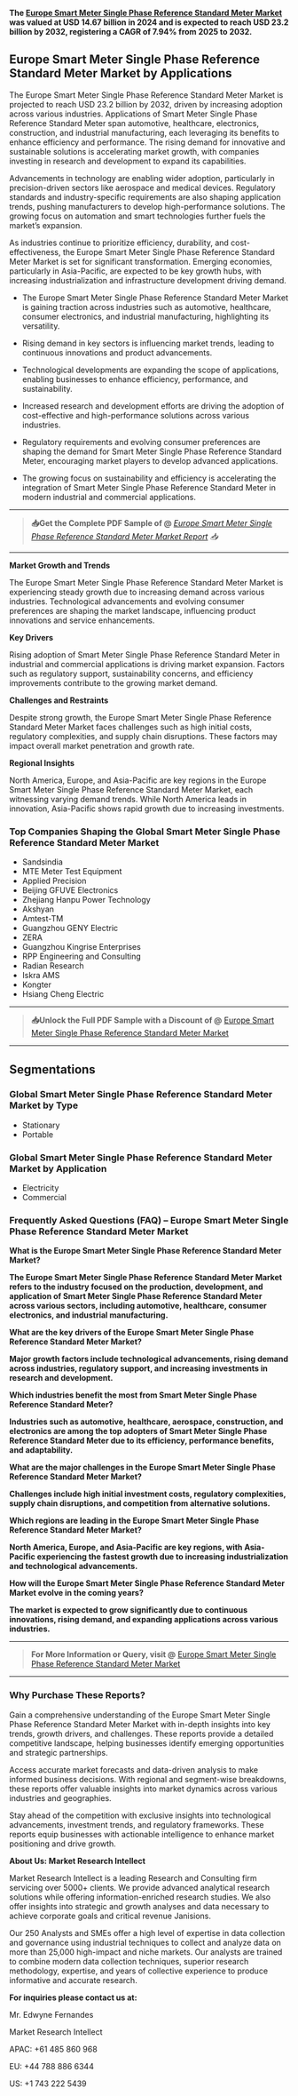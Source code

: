 <p><strong>The <a href="https://www.marketresearchintellect.com/download-sample/?rid=1076943&amp;utm_source=Pulse-April-Europe&amp;utm_medium=852">Europe Smart Meter Single Phase Reference Standard Meter Market</a> was valued at USD 14.67 billion in 2024 and is expected to reach USD 23.2 billion by 2032, registering a CAGR of 7.94% from 2025 to 2032.</strong></p><h2>Europe Smart Meter Single Phase Reference Standard Meter Market by Applications&nbsp;</h2><p><p>The Europe Smart Meter Single Phase Reference Standard Meter Market is projected to reach USD 23.2 billion by 2032, driven by increasing adoption across various industries. Applications of Smart Meter Single Phase Reference Standard Meter span automotive, healthcare, electronics, construction, and industrial manufacturing, each leveraging its benefits to enhance efficiency and performance. The rising demand for innovative and sustainable solutions is accelerating market growth, with companies investing in research and development to expand its capabilities.</p><p>Advancements in technology are enabling wider adoption, particularly in precision-driven sectors like aerospace and medical devices. Regulatory standards and industry-specific requirements are also shaping application trends, pushing manufacturers to develop high-performance solutions. The growing focus on automation and smart technologies further fuels the market&rsquo;s expansion.</p><p>As industries continue to prioritize efficiency, durability, and cost-effectiveness, the Europe Smart Meter Single Phase Reference Standard Meter Market is set for significant transformation. Emerging economies, particularly in Asia-Pacific, are expected to be key growth hubs, with increasing industrialization and infrastructure development driving demand.</p></p><ul><li><p>The Europe Smart Meter Single Phase Reference Standard Meter Market is gaining traction across industries such as automotive, healthcare, consumer electronics, and industrial manufacturing, highlighting its versatility.</p></li><li><p>Rising demand in key sectors is influencing market trends, leading to continuous innovations and product advancements.</p></li><li><p>Technological developments are expanding the scope of applications, enabling businesses to enhance efficiency, performance, and sustainability.</p></li><li><p>Increased research and development efforts are driving the adoption of cost-effective and high-performance solutions across various industries.</p></li><li><p>Regulatory requirements and evolving consumer preferences are shaping the demand for Smart Meter Single Phase Reference Standard Meter, encouraging market players to develop advanced applications.</p></li><li><p>The growing focus on sustainability and efficiency is accelerating the integration of Smart Meter Single Phase Reference Standard Meter in modern industrial and commercial applications.</p></li></ul><hr /><blockquote><p><strong><span class="font-[700]">📥Get the Complete PDF Sample of @ </span></strong><em><span class="font-[700]"><a href="https://www.marketresearchintellect.com/download-sample/?rid=1076943&amp;utm_source=Pulse-April-Europe&amp;utm_medium=852" target="_blank" data-tracking-control-name="article-ssr-frontend-pulse_little-text-block" data-tracking-will-navigate="" data-test-link="">Europe Smart Meter Single Phase Reference Standard Meter Market Report</a>&nbsp;📥</span></em></p></blockquote><hr /><p class="" data-start="77" data-end="360"><strong data-start="77" data-end="105">Market Growth and Trends</strong></p><p class="" data-start="77" data-end="360">The Europe Smart Meter Single Phase Reference Standard Meter Market is experiencing steady growth due to increasing demand across various industries. Technological advancements and evolving consumer preferences are shaping the market landscape, influencing product innovations and service enhancements.</p><p class="" data-start="362" data-end="606"><strong data-start="362" data-end="377">Key Drivers</strong></p><p class="" data-start="362" data-end="606">Rising adoption of Smart Meter Single Phase Reference Standard Meter in industrial and commercial applications is driving market expansion. Factors such as regulatory support, sustainability concerns, and efficiency improvements contribute to the growing market demand.</p><p class="" data-start="608" data-end="849"><strong data-start="608" data-end="637">Challenges and Restraints</strong></p><p class="" data-start="608" data-end="849">Despite strong growth, the Europe Smart Meter Single Phase Reference Standard Meter Market faces challenges such as high initial costs, regulatory complexities, and supply chain disruptions. These factors may impact overall market penetration and growth rate.</p><p class="" data-start="851" data-end="1095"><strong data-start="851" data-end="872">Regional Insights</strong></p><p class="" data-start="851" data-end="1095">North America, Europe, and Asia-Pacific are key regions in the Europe Smart Meter Single Phase Reference Standard Meter Market, each witnessing varying demand trends. While North America leads in innovation, Asia-Pacific shows rapid growth due to increasing investments.</p><p><h3>Top Companies Shaping the Global Smart Meter Single Phase Reference Standard Meter Market </h3><ul><li>Sandsindia</li><li> MTE Meter Test Equipment</li><li> Applied Precision</li><li> Beijing GFUVE Electronics</li><li> Zhejiang Hanpu Power Technology</li><li> Akshyan</li><li> Amtest-TM</li><li> Guangzhou GENY Electric</li><li> ZERA</li><li> Guangzhou Kingrise Enterprises</li><li> RPP Engineering and Consulting</li><li> Radian Research</li><li> Iskra AMS</li><li> Kongter</li><li> Hsiang Cheng Electric</li></ul></p><hr /><blockquote><p><strong>📥Unlock the Full PDF Sample with a Discount of @</strong> <a href="https://www.marketresearchintellect.com/ask-for-discount/?rid=1076943&amp;utm_source=Pulse-April-Europe&amp;utm_medium=852">Europe Smart Meter Single Phase Reference Standard Meter Market</a></p></blockquote><hr /><p><h2>Segmentations</h2><h3>Global Smart Meter Single Phase Reference Standard Meter Market by Type</h3><ul><li>Stationary</li><li>Portable</li></ul><h3>Global Smart Meter Single Phase Reference Standard Meter Market by Application</h3><ul><li>Electricity</li><li>Commercial</li></ul></p><h3><strong>Frequently Asked Questions (FAQ) &ndash; Europe Smart Meter Single Phase Reference Standard Meter Market</strong></h3><p><strong>What is the Europe Smart Meter Single Phase Reference Standard Meter Market?</strong></p><p><strong>The Europe Smart Meter Single Phase Reference Standard Meter Market refers to the industry focused on the production, development, and application of Smart Meter Single Phase Reference Standard Meter across various sectors, including automotive, healthcare, consumer electronics, and industrial manufacturing.</strong></p><p><strong>What are the key drivers of the Europe Smart Meter Single Phase Reference Standard Meter Market?</strong></p><p><strong>Major growth factors include technological advancements, rising demand across industries, regulatory support, and increasing investments in research and development.</strong></p><p><strong>Which industries benefit the most from Smart Meter Single Phase Reference Standard Meter?</strong></p><p><strong>Industries such as automotive, healthcare, aerospace, construction, and electronics are among the top adopters of Smart Meter Single Phase Reference Standard Meter due to its efficiency, performance benefits, and adaptability.</strong></p><p><strong>What are the major challenges in the Europe Smart Meter Single Phase Reference Standard Meter Market?</strong></p><p><strong>Challenges include high initial investment costs, regulatory complexities, supply chain disruptions, and competition from alternative solutions.</strong></p><p><strong>Which regions are leading in the Europe Smart Meter Single Phase Reference Standard Meter Market?</strong></p><p><strong>North America, Europe, and Asia-Pacific are key regions, with Asia-Pacific experiencing the fastest growth due to increasing industrialization and technological advancements.</strong></p><p><strong>How will the Europe Smart Meter Single Phase Reference Standard Meter Market evolve in the coming years?</strong></p><p><strong>The market is expected to grow significantly due to continuous innovations, rising demand, and expanding applications across various industries.</strong></p><hr /><blockquote><p><span class="font-[700]"><strong>For More Information or Query, visit&nbsp;@</strong>&nbsp;</span><span class="font-[700]"><a href="https://www.marketresearchintellect.com/product/smart-meter-single-phase-reference-standard-meter-market/?utm_source=Linkedin&utm_medium=852" target="_blank" data-tracking-control-name="article-ssr-frontend-pulse_little-text-block" data-tracking-will-navigate="" data-test-link="">Europe Smart Meter Single Phase Reference Standard Meter Market</a></span></p></blockquote><hr /><h3><strong data-start="0" data-end="31">Why Purchase These Reports?</strong></h3><p class="" data-start="35" data-end="297">Gain a comprehensive understanding of the Europe Smart Meter Single Phase Reference Standard Meter Market with in-depth insights into key trends, growth drivers, and challenges. These reports provide a detailed competitive landscape, helping businesses identify emerging opportunities and strategic partnerships.</p><p class="" data-start="299" data-end="540">Access accurate market forecasts and data-driven analysis to make informed business decisions. With regional and segment-wise breakdowns, these reports offer valuable insights into market dynamics across various industries and geographies.</p><p class="" data-start="542" data-end="784">Stay ahead of the competition with exclusive insights into technological advancements, investment trends, and regulatory frameworks. These reports equip businesses with actionable intelligence to enhance market positioning and drive growth.</p><p><strong><span class="font-[700]">About Us: Market Research Intellect</span></strong></p><p><span class="">Market Research Intellect is a leading Research and Consulting firm servicing over 5000+ clients. We provide advanced analytical research solutions while offering information-enriched research studies.&nbsp;</span>We also offer insights into strategic and growth analyses and data necessary to achieve corporate goals and critical revenue Janisions.</p><p><span class="">Our 250 Analysts and SMEs offer a high level of expertise in data collection and governance using industrial techniques to collect and analyze data on more than 25,000 high-impact and niche markets. Our analysts are trained to combine modern data collection techniques, superior research methodology, expertise, and years of collective experience to produce informative and accurate research.</span></p><p><strong>For inquiries please contact us at:</strong></p><p>Mr. Edwyne Fernandes</p><p>Market Research Intellect</p><p>APAC: +61 485 860 968</p><p>EU: +44 788 886 6344</p><p>US: +1 743 222 5439</p>